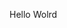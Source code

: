 Hello Wolrd
































































































































































































































































































































































































































































































































































































































































































































































































































































































































































































































































































































































































































































































































































































































































































































































































































































































































































































































































































































































































































































































































































































































































































































